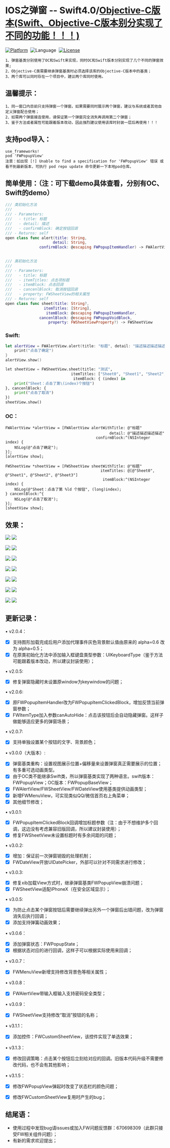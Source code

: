 # IOS之弹窗 -- Swift4.0/[Objective-C版本(Swift、Objective-C版本别分实现了不同的功能！！！)](https://github.com/choiceyou/FWPopupViewOC)

[![Platform](http://img.shields.io/badge/platform-iOS-blue.svg?style=flat)](http://cocoapods.org/?q=FWPopupView)&nbsp;
![Language](https://img.shields.io/badge/language-swift-orange.svg?style=flat)&nbsp;
[![License](http://img.shields.io/badge/license-MIT-green.svg?style=flat)](https://github.com/choiceyou/FWPopupView/blob/master/FWPopupView/LICENSE)

```注意
1、弹窗基类分别使用了OC和Swift来实现，同时OC和Swift版本分别实现了几个不同的弹窗效果;
2、Objective-C类需要继承弹窗基类时必须选择该库的Objective-C版本中的基类；
3、两个库可以同时存在一个项目中，建议两个库同时使用。
```



## 温馨提示：
```温馨提示
1、同一窗口内目前只支持弹窗一个弹窗，如果需要同时展示两个弹窗，建议与系统或者其他自定义弹窗配合使用；
2、如需两个弹窗接连使用，请保证第一个弹窗完全消失再调用第二个弹窗；
3、鉴于方法或者属性可能跟着版本改动，因此强烈建议使用该库时封装一层后再使用！！！
```



## 支持pod导入：

```cocoaPods
use_frameworks!
pod 'FWPopupView'
注意：如出现 [!] Unable to find a specification for 'FWPopupView' 错误 或 看不到最新版本，可执行 pod repo update 命令更新一下本地pod仓库。
```



## 简单使用：（注：可下载demo具体查看，分别有OC、Swift的demo） 
```swift
/// 类初始化方法
///
/// - Parameters:
///   - title: 标题
///   - detail: 描述
///   - confirmBlock: 确定按钮回调
/// - Returns: self
open class func alert(title: String,
                     detail: String,
               confirmBlock: @escaping FWPopupItemHandler) -> FWAlertView
                          
```

```swift
/// 类初始化方法
///
/// - Parameters:
///   - title: 标题
///   - itemTitles: 点击项标题
///   - itemBlock: 点击回调
///   - cancenlBlock: 取消按钮回调
///   - property: FWSheetView的相关属性
/// - Returns: self
open class func sheet(title: String?,
                 itemTitles: [String],
                  itemBlock: @escaping FWPopupItemHandler,
               cancenlBlock: @escaping FWPopupVoidBlock,
                   property: FWSheetViewProperty?) -> FWSheetView
```

### Swift:
```swift
let alertView = FWAlertView.alert(title: "标题", detail: "描述描述描述描述") { (index) in
    print("点击了确定")
}
alertView.show()
```
```python
let sheetView = FWSheetView.sheet(title: "测试", 
                             itemTitles: ["Sheet0", "Sheet1", "Sheet2", "Sheet3"], 
                              itemBlock: { (index) in
    print("Sheet：点击了第\(index)个按钮")
}, cancenlBlock: {
    print("点击了取消")
})
sheetView.show()
```


### OC：<br>
```oc
FWAlertView *alertView = [FWAlertView alertWithTitle: @"标题" 
                                              detail: @"描述描述描述描述" 
                                        confirmBlock:^(NSInteger index) {
    NSLog(@"点击了确定");
}];
[alertView show];
```
```oc
FWSheetView *sheetView = [FWSheetView sheetWithTitle: @"标题" 
                                          itemTitles: @[@"Sheet0", @"Sheet1", @"Sheet2", @"Sheet3"] 
                                           itemBlock:^(NSInteger index) {
    NSLog(@"Sheet：点击了第 %ld 个按钮", (long)index);
} cancenlBlock:^{
    NSLog(@"点击了取消");
}];
[sheetView show];
```



## 效果：
![](https://github.com/choiceyou/FWPopupView/blob/master/%E6%95%88%E6%9E%9C/IMG_0714.PNG)
![](https://github.com/choiceyou/FWPopupView/blob/master/%E6%95%88%E6%9E%9C/IMG_0715.PNG)

![](https://github.com/choiceyou/FWPopupView/blob/master/%E6%95%88%E6%9E%9C/IMG_0716.PNG)
![](https://github.com/choiceyou/FWPopupView/blob/master/%E6%95%88%E6%9E%9C/IMG_0717.PNG)

![](https://github.com/choiceyou/FWPopupView/blob/master/%E6%95%88%E6%9E%9C/IMG_0718.PNG)
![](https://github.com/choiceyou/FWPopupView/blob/master/%E6%95%88%E6%9E%9C/IMG_0719.PNG)

![](https://github.com/choiceyou/FWPopupView/blob/master/%E6%95%88%E6%9E%9C/IMG_0720.PNG)
![](https://github.com/choiceyou/FWPopupView/blob/master/%E6%95%88%E6%9E%9C/IMG_0721.PNG)

![](https://github.com/choiceyou/FWPopupView/blob/master/%E6%95%88%E6%9E%9C/IMG_0216.PNG)
![](https://github.com/choiceyou/FWPopupView/blob/master/%E6%95%88%E6%9E%9C/IMG_0217.PNG)

![](https://github.com/choiceyou/FWPopupView/blob/master/%E6%95%88%E6%9E%9C/Custom.gif)
![](https://github.com/choiceyou/FWPopupView/blob/master/%E6%95%88%E6%9E%9C/Menu.gif)

![](https://github.com/choiceyou/FWPopupView/blob/master/%E6%95%88%E6%9E%9C/IMG_0218.PNG)
![](https://github.com/choiceyou/FWPopupView/blob/master/%E6%95%88%E6%9E%9C/IMG_0219.PNG)



## 更新记录：

• v2.0.4：
- [x] 支持图形加载完成后用户添加代理事件灰色背景默认值由原来的 alpha=0.6 改为 alpha=0.5；
- [x] 在原类初始化方法中添加输入框键盘类型参数：UIKeyboardType（鉴于方法可能跟着版本改动，所以建议封装使用）；
  
• v2.0.5:
- [x] 修复弹窗隐藏时未设置原window为keywindow的问题；
  
• v2.0.6:
- [x] 原FWPopupItemHandler改为FWPopupItemClickedBlock，增加反馈当前弹窗参数；
- [x] FWItemType加入参数canAutoHide：点击该按钮后会自动隐藏弹窗。这样子做能够适应更多的弹窗场景；
  
• v2.0.7:
- [x] 支持单独设置某个按钮的文字、背景颜色；
  
• v3.0.0（大版本）:
- [x] 弹窗基类重构：设置视图展示位置+偏移量来设置弹窗真正需要展示的位置；有多重可选动画类型。
- [x] 由于OC类不能继承Swift类，所以弹窗基类实现了两种语言。swift版本：FWPopupView；OC版本：FWPopupBaseView；
- [x] FWAlertView/FWSheetView/FWDateView使用基类提供动画类型；
- [x] 新增FWMenuView，可实现类似QQ/微信首页右上角菜单；
- [x] 其他细节修改；
  
• v3.0.1:
- [x] FWPopupItemClickedBlock回调增加标题参数（注：由于不想维护多个回调，这边没有考虑兼容旧版回调，所以建议封装使用）；
- [x] 修复FWSheetView未设置标题时有多余间距的问题；
  
• v3.0.2:
- [x] 增加：保证前一次弹窗销毁的处理机制；
- [x] FWDateView开放UIDatePicker，外部可以针对不同需求进行修改；
  
• v3.0.3:
- [x] 修复xib加载View方式时，继承弹窗基类FWPopupView崩溃问题；
- [x] FWSheetView适配iPhoneX（在安全区域显示）；
  
• v3.0.5:
- [x] 为防止点击某个弹窗按钮后需要继续弹出另外一个弹窗后出错问题，改为弹窗消失后执行回调；
- [x] 添加支持弹簧动画效果；
  
• v3.0.6：
- [x] 添加弹窗状态：FWPopupState；
- [x] 根据状态对应的进行回调，这样子可以根据实际使用来回调；
  
• v3.0.7：
- [x] FWMenuView新增支持修改背景色等相关属性；
  
• v3.0.8：
- [x] FWAlertView带输入框输入支持密码安全类型；

• v3.0.9：
- [x] FWSheetView支持修改“取消”按钮的名称；

• v3.1.1：
- [x] 添加控件：FWCustomSheetView，该控件实现了单选效果；

• v3.1.3：
- [x] 修改回调策略：点击某个按钮后立刻给对应的回调。旧版本代码升级不需要修改代码，也不会有其他影响；

• v3.1.5：
- [x] 修改FWPopupView弹起时改变了状态栏的颜色问题；
- [x] 修改FWCustomSheetView复用时产生的bug；



## 结尾语：

- 使用过程中发现bug请issues或加入FW问题反馈群：670698309（此群只接受FW相关组件问题）；
- 有新的需求欢迎提出；
